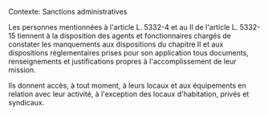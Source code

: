 Contexte: Sanctions administratives

Les personnes mentionnées à l'article L. 5332-4 et au II de l'article L. 5332-15 tiennent à la disposition des agents et fonctionnaires chargés de constater les manquements aux dispositions du chapitre II et aux dispositions réglementaires prises pour son application tous documents, renseignements et justifications propres à l'accomplissement de leur mission.

Ils donnent accès, à tout moment, à leurs locaux et aux équipements en relation avec leur activité, à l'exception des locaux d'habitation, privés et syndicaux.